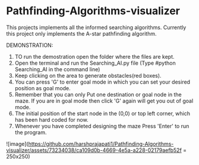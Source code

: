 # Pathfinding-Algorithms-visualizer
This projects implements all the informed searching algorithms.
Currently this project only implements the A-star pathfinding algorithm.

DEMONSTRATION:
1. TO run the demostration open the folder where the files are kept.
2. Open the terminal and run the Searching_AI.py file
(Type #python Searching_AI in the command line)
3. Keep clicking on the area to generate obstacles(red boxes).
4. You can press 'G' to enter goal mode in which you can set your desired position as goal mode.
5. Remember that you can only Put one destination or goal node in the maze. If you are in goal mode then click 'G' again will get you out of goal mode.
6. The initial position of the start node in the (0,0) or top left corner, which has been hard coded for now.
7. Whenever you have completed designing the maze Press 'Enter' to run the program.


![image](https://github.com/harshprajapati1/Pathfinding-Algorithms-visualizer/assets/73234038/ca109d0b-4669-4e5a-a228-02179aefb52f = 250x250)
